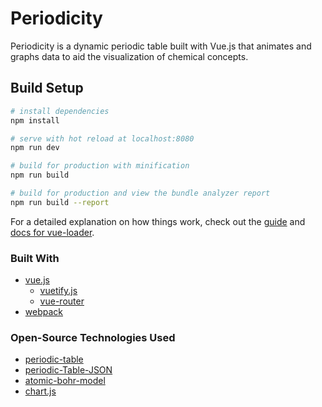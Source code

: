 # Periodicity

Periodicity is a dynamic periodic table built with Vue.js that animates and graphs data to aid the visualization of chemical concepts.

## Build Setup

```bash
# install dependencies
npm install

# serve with hot reload at localhost:8080
npm run dev

# build for production with minification
npm run build

# build for production and view the bundle analyzer report
npm run build --report
```

For a detailed explanation on how things work, check out the [guide](http://vuejs-templates.github.io/webpack/) and [docs for vue-loader](http://vuejs.github.io/vue-loader).

### Built With

- [vue.js](https://github.com/vuejs/vue)
  - [vuetify.js](https://github.com/vuetifyjs/vuetify)
  - [vue-router](https://github.com/vuejs/vue-router)
- [webpack](https://github.com/webpack/webpack)

### Open-Source Technologies Used

- [periodic-table](https://www.npmjs.com/package/periodic-table)
- [periodic-Table-JSON](https://github.com/Bowserinator/Periodic-Table-JSON)
- [atomic-bohr-model](https://github.com/ACollectionOfAtoms/atomic-bohr-model)
- [chart.js](https://github.com/chartjs/Chart.js)
